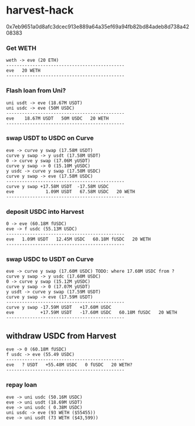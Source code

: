 # harvest-hack

0x7eb9651a0d8afc3dcec913e889a64a35ef69a94fb82bd84adeb8d738a4208383

### Get WETH

```
weth -> eve (20 ETH)
---------------------------------------------
eve   20 WETH
---------------------------------------------
```

### Flash loan from Uni?

```
uni usdt -> eve (18.67M USDT)
uni usdc -> eve (50M USDC)
---------------------------------------------
eve    18.67M USDT   50M USDC   20 WETH
---------------------------------------------
```

### swap USDT to USDC on Curve

```
eve -> curve y swap (17.58M USDT)
curve y swap -> y usdt (17.58M USDT)
0 -> curve y swap (17.06M yUSDT)
curve y swap -> 0 (15.10M yUSDC)
y usdc -> curve y swap (17.58M USDC)
curve y swap -> eve (17.58M USDC)
---------------------------------------------
curve y swap +17.58M USDT  -17.58M USDC
eve            1.09M USDT   67.58M USDC   20 WETH
---------------------------------------------
```

### deposit USDC into Harvest

```
0 -> eve (60.18M fUSDC)
eve -> f usdc (55.13M USDC)
---------------------------------------------
eve   1.09M USDT   12.45M USDC   60.18M fUSDC   20 WETH
---------------------------------------------
```

### swap USDC to USDT on Curve

```
eve -> curve y swap (17.60M USDC) TODO: where 17.60M USDC from ?
curve y swap -> y usdc (17.60M USDC)
0 -> curve y swap (15.12M yUSDC)
curve y swap -> 0 (17.07M yUSDT)
y usdt -> curve y swap (17.59M USDT)
curve y swap -> eve (17.59M USDT)
---------------------------------------------
curve y swap -17.59M USDT   +17.60M USDC
eve          +17.59M USDT   -17.60M USDC   60.18M fUSDC   20 WETH
---------------------------------------------
```

## withdraw USDC from Harvest

```
eve -> 0 (60.18M fUSDC)
f usdc -> eve (55.49 USDC)
---------------------------------------------
eve   ? USDT   +55.48M USDC   0 fUSDC   20 WETH?
---------------------------------------------
```

### repay loan

```
eve -> uni usdc (50.16M USDC)
eve -> uni usdt (18.69M USDT)
eve -> uni usdc ( 0.38M USDC)
uni usdc -> eve (93 WETH ($55455))
eve -> uni usdt (73 WETH ($43,599))
```
